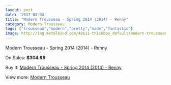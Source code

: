 ```yaml
---
layout: post
date: '2017-03-04'
title: "Modern Trousseau - Spring 2014 (2014) - Renny"
category: Modern Trousseau
tags: ["trousseau","modern","pretty","made","fantastic"]
image: http://img.metalkind.com/48611-thickbox_default/modern-trousseau-spring-2014-2014-renny.jpg
---
```

Modern Trousseau - Spring 2014 (2014) - Renny

On Sales: **$304.99**
<a href="https://www.metalkind.com/en/modern-trousseau/13694-modern-trousseau-spring-2014-2014-renny.html"><amp-img layout="responsive" width="600" height="600" src="//img.metalkind.com/48611-thickbox_default/modern-trousseau-spring-2014-2014-renny.jpg" alt="Modern Trousseau - Spring 2014 (2014) - Renny 0" /></a>

Buy it: [Modern Trousseau - Spring 2014 (2014) - Renny](https://www.metalkind.com/en/modern-trousseau/13694-modern-trousseau-spring-2014-2014-renny.html "Modern Trousseau - Spring 2014 (2014) - Renny")

View more: [Modern Trousseau](https://www.metalkind.com/en/160-modern-trousseau "Modern Trousseau")